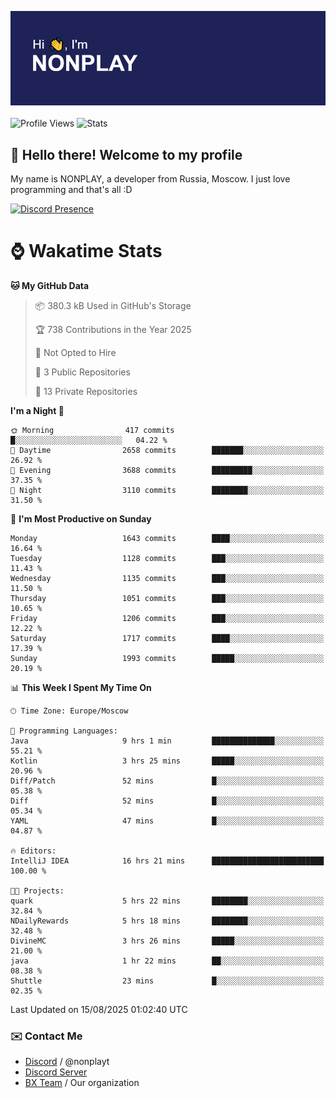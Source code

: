 ![Discord Presence](./header.png)
<br></br>
![Profile Views](https://komarev.com/ghpvc/?username=NONPLAYT&color=blue&style=for-the-badge)
![Stats](https://img.shields.io/badge/0%25-OPTIMIZED-orange?style=for-the-badge)


## :wave: Hello there! Welcome to my profile

My name is NONPLAY, a developer from Russia, Moscow. I just love programming and that's all :D

[![Discord Presence](https://lanyard.cnrad.dev/api/597087584090587177?showDisplayName=true)](https://discord.com/users/597087584090587177) 

# ⌚ Wakatime Stats

<!--START_SECTION:waka-->
**🐱 My GitHub Data** 

> 📦 380.3 kB Used in GitHub's Storage 
 > 
> 🏆 738 Contributions in the Year 2025
 > 
> 🚫 Not Opted to Hire
 > 
> 📜 3 Public Repositories 
 > 
> 🔑 13 Private Repositories 
 > 
**I'm a Night 🦉** 

```text
🌞 Morning                417 commits         █░░░░░░░░░░░░░░░░░░░░░░░░   04.22 % 
🌆 Daytime                2658 commits        ███████░░░░░░░░░░░░░░░░░░   26.92 % 
🌃 Evening                3688 commits        █████████░░░░░░░░░░░░░░░░   37.35 % 
🌙 Night                  3110 commits        ████████░░░░░░░░░░░░░░░░░   31.50 % 
```
📅 **I'm Most Productive on Sunday** 

```text
Monday                   1643 commits        ████░░░░░░░░░░░░░░░░░░░░░   16.64 % 
Tuesday                  1128 commits        ███░░░░░░░░░░░░░░░░░░░░░░   11.43 % 
Wednesday                1135 commits        ███░░░░░░░░░░░░░░░░░░░░░░   11.50 % 
Thursday                 1051 commits        ███░░░░░░░░░░░░░░░░░░░░░░   10.65 % 
Friday                   1206 commits        ███░░░░░░░░░░░░░░░░░░░░░░   12.22 % 
Saturday                 1717 commits        ████░░░░░░░░░░░░░░░░░░░░░   17.39 % 
Sunday                   1993 commits        █████░░░░░░░░░░░░░░░░░░░░   20.19 % 
```


📊 **This Week I Spent My Time On** 

```text
🕑︎ Time Zone: Europe/Moscow

💬 Programming Languages: 
Java                     9 hrs 1 min         ██████████████░░░░░░░░░░░   55.21 % 
Kotlin                   3 hrs 25 mins       █████░░░░░░░░░░░░░░░░░░░░   20.96 % 
Diff/Patch               52 mins             █░░░░░░░░░░░░░░░░░░░░░░░░   05.38 % 
Diff                     52 mins             █░░░░░░░░░░░░░░░░░░░░░░░░   05.34 % 
YAML                     47 mins             █░░░░░░░░░░░░░░░░░░░░░░░░   04.87 % 

🔥 Editors: 
IntelliJ IDEA            16 hrs 21 mins      █████████████████████████   100.00 % 

🐱‍💻 Projects: 
quark                    5 hrs 22 mins       ████████░░░░░░░░░░░░░░░░░   32.84 % 
NDailyRewards            5 hrs 18 mins       ████████░░░░░░░░░░░░░░░░░   32.48 % 
DivineMC                 3 hrs 26 mins       █████░░░░░░░░░░░░░░░░░░░░   21.00 % 
java                     1 hr 22 mins        ██░░░░░░░░░░░░░░░░░░░░░░░   08.38 % 
Shuttle                  23 mins             █░░░░░░░░░░░░░░░░░░░░░░░░   02.35 % 
```


 Last Updated on 15/08/2025 01:02:40 UTC
<!--END_SECTION:waka-->

### ✉️ Contact Me

- [Discord](https://discord.com/users/597087584090587177) / @nonplayt
- [Discord Server](https://discord.gg/qNyybSSPm5)
- [BX Team](https://github.com/BX-Team) / Our organization

